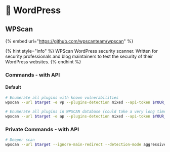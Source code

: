 # 🔷 WordPress

## WPScan

{% embed url="https://github.com/wpscanteam/wpscan" %}

{% hint style="info" %}
WPScan WordPress security scanner. Written for security professionals and blog maintainers to test the security of their WordPress websites.
{% endhint %}

### Commands - with API

#### Default

```bash
# Enumerate all plugins with known vulnerabilities
wpscan --url $target -e vp --plugins-detection mixed --api-token $YOUR_TOKEN

# Enumerate all plugins in WPSCAN database (could take a very long time)
wpscan --url $target -e ap --plugins-detection mixed --api-token $YOUR_TOKEN
```

### Private Commands - with API

```bash
# Deeper scan
wpscan --url $target --ignore-main-redirect --detection-mode aggressive --plugins-detection mixed --api-token $YOUR_TOKEN
```
